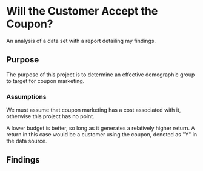 # Will the Customer Accept the Coupon?

An analysis of a data set with a report detailing my findings.

## Purpose
The purpose of this project is to determine an effective demographic group to target for coupon marketing.
### Assumptions
We must assume that coupon marketing has a cost associated with it, otherwise this project has no point. 

A lower budget is better, so long as it generates a relatively higher return. A return in this case would be a customer using the coupon, denoted as "Y" in the data source.

## Findings


